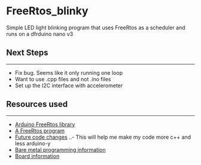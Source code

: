 # FreeRtos_blinky
Simple LED light blinking program that uses FreeRtos as a scheduler and runs on a dfrduino nano v3

## Next Steps
---------
- Fix bug. Seems like it only running one loop
- Want to use .cpp files and not .ino files
- Set up the I2C interface with accelerometer

## Resources used
---------
- [Arduino FreeRtos library](https://github.com/feilipu/Arduino_FreeRTOS_Library)
- [A FreeRtos program](https://github.com/sifive/example-freertos-blinky/blob/master/example-freertos-blinky.c)
- [Future code changes](http://gammon.com.au/forum/?id=12625)
..- This will help me make my code more c++ and less arduino-y
- [Bare metal programming information](https://create.arduino.cc/projecthub/milanistef/introduction-to-bare-metal-programming-in-arduino-uno-f3e2b4)
- [Board information](https://wiki.dfrobot.com/Arduino_Nano_328__SKU__DFR0010_)


